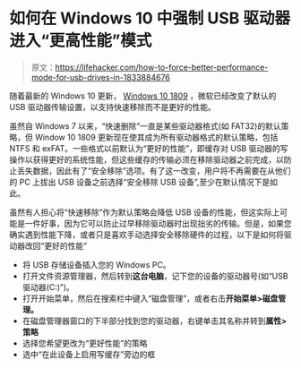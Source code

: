 # 如何在 Windows 10 中强制 USB 驱动器进入“更高性能”模式

> 原文：<https://lifehacker.com/how-to-force-better-performance-mode-for-usb-drives-in-1833884676>

随着最新的 Windows 10 更新， [Windows 10 1809](https://docs.microsoft.com/en-us/windows/whats-new/whats-new-windows-10-version-1809) ，微软已经改变了默认的 USB 驱动器传输设置，以支持快速移除而不是更好的性能。



虽然自 Windows 7 以来，“快速删除”一直是某些驱动器格式(如 FAT32)的默认策略，但 Window 10 1809 更新现在使其成为所有驱动器格式的默认策略，包括 NTFS 和 exFAT。一些格式以前默认为“更好的性能”，即缓存对 USB 驱动器的写操作以获得更好的系统性能，但这些缓存的传输必须在移除驱动器之前完成，以防止丢失数据，因此有了“安全移除”选项。有了这一改变，用户将不再需要在从他们的 PC 上拔出 USB 设备之前选择“安全移除 USB 设备”,至少在默认情况下是如此。

虽然有人担心将“快速移除”作为默认策略会降低 USB 设备的性能，但这实际上可能是一件好事，因为它可以防止过早移除驱动器时出现拙劣的传输。但是，如果您确实遇到性能下降，或者只是喜欢手动选择安全移除硬件的过程，以下是如何将驱动器改回“更好的性能”

*   将 USB 存储设备插入您的 Windows PC。
*   打开文件资源管理器，然后转到**这台电脑**，记下您的设备的驱动器号(如“USB 驱动器(C:)”)。
*   打开开始菜单，然后在搜索栏中键入“磁盘管理”，或者右击**开始菜单>磁盘管理。**
*   在磁盘管理器窗口的下半部分找到您的驱动器，右键单击其名称并转到**属性>** **策略**
*   选择您希望更改为“更好性能”的策略
*   选中“在此设备上启用写缓存”旁边的框